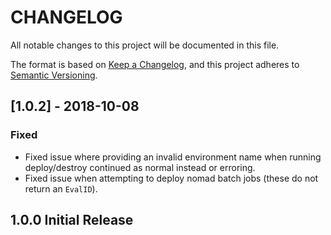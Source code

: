 CHANGELOG
=========

All notable changes to this project will be documented in this file.

The format is based on [Keep a Changelog](https://keepachangelog.com/en/1.0.0/), and this project adheres to [Semantic Versioning](https://semver.org/spec/v2.0.0.html).

## [1.0.2] - 2018-10-08
### Fixed
- Fixed issue where providing an invalid environment name when running deploy/destroy continued as normal instead or erroring.
- Fixed issue when attempting to deploy nomad batch jobs (these do not return an `EvalID`).

## 1.0.0 Initial Release
